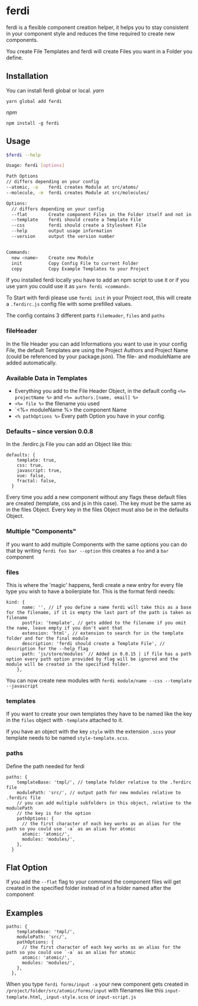 # ferdi

ferdi is a flexible component creation helper, it helps you to stay consistent in your component style and reduces the time required to create new components.

You create File Templates and ferdi will create Files you want in a Folder you define.

## Installation

You can install ferdi global or local.
_yarn_

```
yarn global add ferdi
```

_npm_

```
npm install -g ferdi
```

## Usage

```bash
$ferdi --help

Usage: ferdi [options]

Path Options
// differs depending on your config
--atomic, -a    ferdi creates Module at src/atoms/
--molecule, -m  ferdi creates Module at src/molecules/

Options:
  // differs depending on your config
  --flat        Create component Files in the Folder itself and not in a component named subfolder
  --template    ferdi should create a Template File
  --css         ferdi should create a Stylesheet File
  --help        output usage information
  --version     output the version number


Commands:
  new <name>    Create new Module
  init          Copy Config File to current Folder
  copy          Copy Example Templates to your Project
```

If you installed ferdi locally you have to add an npm script to use it or if you use yarn you could use it as `yarn ferdi <command>`.

To Start with ferdi please use `ferdi init` in your Project root, this will create a `.ferdirc.js` config file with some prefilled values.

The config contains 3 different parts `fileHeader`, `files` and `paths`

### fileHeader

In the file Header you can add Informations you want to use in your config File, the default Templates are using the Project Authors and Project Name (could be referenced by your package.json).
The file- and moduleName are added automatically.

### Available Data in Templates

- Everything you add to the File Header Object, in the default config `<%= projectName %>` and `<%= authors.[name, email] %>`
- `<%= file %>` the filename you used
- `<%= moduleName %> the component Name
- `<% pathOptions %>` Every path Option you have in your config.

### Defaults – since version 0.0.8

In the .ferdirc.js File you can add an Object like this:

```
defaults: {
    template: true,
    css: true,
    javascript: true,
    vue: false,
    fractal: false,
  }
```

Every time you add a new component without any flags these default files are created (template, css and js in this case). The key must be the same as in the files Object.
Every key in the files Object must also be in the defaults Object.

### Multiple "Components"
If you want to add multiple Components with the same options you can do that by writing `ferdi foo bar --option` this creates a `foo` and a `bar` component

### files

This is where the 'magic' happens, ferdi create a new entry for every file type you wish to have a boilerplate for.
This is the format ferdi needs:

```
kind: {
      name: '', // if you define a name ferdi will take this as a base for the filename, if it is empty the last part of the path is taken as filename
      postfix: 'template', // gets added to the filename if you omit the name, leave empty if you don't want that
      extension: 'html', // extension to search for in the template folder and for the final module
      description: 'ferdi should create a Template File', // description for the --help flag
      path: 'js/store/modules' // Added in 0.0.15 | if file has a path option every path option provided by flag will be ignored and the module will be created in the specified folder. 
    },
```

You can now create new modules with `ferdi module/name --css --template --javascript`

### templates

If you want to create your own templates they have to be named like the key in the `files` object with `-template` attached to it.

If you have an object with the key `style` with the extension `.scss` your template needs to be named `style-template.scss`.

### paths

Define the path needed for ferdi

```
paths: {
    templateBase: 'tmpl/', // template folder relative to the .ferdirc file
    modulePath: 'src/', // output path for new modules relative to .ferdirc file
    // you can add multiple subfolders in this object, relative to the modulePath
    // the key is for the option
    pathOptions: {
      // the first character of each key works as an alias for the path so you could use `-a` as an alias for atomic
      atomic: 'atomic/',
      modules: 'modules/',
    },
  }
```

## Flat Option

If you add the `--flat` flag to your command the component files will get created in the specified folder instead of in a folder named after the component

## Examples

```
paths: {
    templateBase: 'tmpl/',
    modulePath: 'src/',
    pathOptions: {
      // the first character of each key works as an alias for the path so you could use `-a` as an alias for atomic
      atomic: 'atomic/',
      modules: 'modules/',
    },
  },
```

When you type `ferdi forms/input -a` your new component gets created in `/project/folder/src/atomic/forms/input` with filenames like this `input-template.html`, `_input-style.scss` or `input-script.js`
